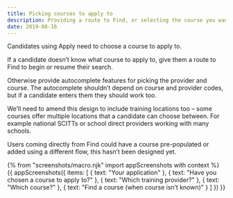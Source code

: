 ```yaml
---
title: Picking courses to apply to
description: Providing a route to Find, or selecting the course you want.
date: 2019-08-16
---
```


Candidates using Apply need to choose a course to apply to.

If a candidate doesn’t know what course to apply to, give them a route to Find to begin or resume their search.

Otherwise provide autocomplete features for picking the provider and course. The autocomplete shouldn’t depend on course and provider codes, but if a candidate enters them they should work too.

We’ll need to amend this design to include training locations too – some courses offer multiple locations that a candidate can choose between. For example national SCITTs or school direct providers working with many schools.

Users coming directly from Find could have a course pre-populated or added using a different flow, this hasn’t been designed yet.

{% from "screenshots/macro.njk" import appScreenshots with context %}
{{ appScreenshots({
  items: [
    { text: "Your application" },
    { text: "Have you chosen a course to apply to?" },
    { text: "Which training provider?" },
    { text: "Which course?" },
    { text: "Find a course (when course isn’t known)" }
  ]
}) }}
